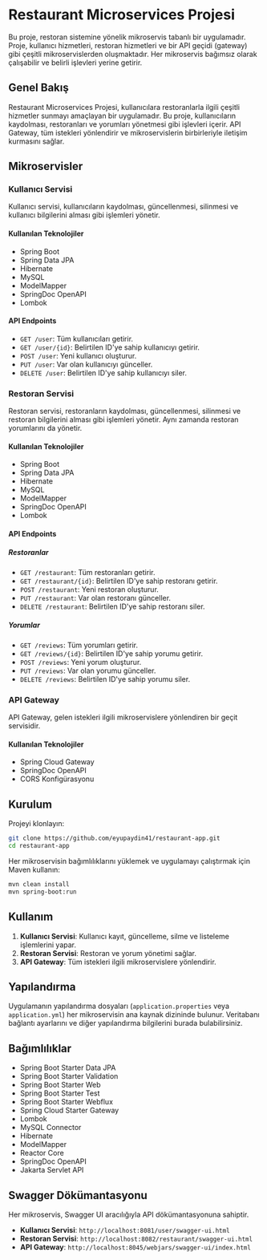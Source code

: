 # Restaurant Microservices Projesi

Bu proje, restoran sistemine yönelik mikroservis tabanlı bir uygulamadır. Proje, kullanıcı hizmetleri, restoran hizmetleri ve bir API geçidi (gateway) gibi çeşitli mikroservislerden oluşmaktadır. Her mikroservis bağımsız olarak çalışabilir ve belirli işlevleri yerine getirir.

## Genel Bakış

Restaurant Microservices Projesi, kullanıcılara restoranlarla ilgili çeşitli hizmetler sunmayı amaçlayan bir uygulamadır. Bu proje, kullanıcıların kaydolması, restoranları ve yorumları yönetmesi gibi işlevleri içerir. API Gateway, tüm istekleri yönlendirir ve mikroservislerin birbirleriyle iletişim kurmasını sağlar.

## Mikroservisler

### Kullanıcı Servisi

Kullanıcı servisi, kullanıcıların kaydolması, güncellenmesi, silinmesi ve kullanıcı bilgilerini alması gibi işlemleri yönetir.

#### Kullanılan Teknolojiler
- Spring Boot
- Spring Data JPA
- Hibernate
- MySQL
- ModelMapper
- SpringDoc OpenAPI
- Lombok

#### API Endpoints
- `GET /user`: Tüm kullanıcıları getirir.
- `GET /user/{id}`: Belirtilen ID'ye sahip kullanıcıyı getirir.
- `POST /user`: Yeni kullanıcı oluşturur.
- `PUT /user`: Var olan kullanıcıyı günceller.
- `DELETE /user`: Belirtilen ID'ye sahip kullanıcıyı siler.


### Restoran Servisi

Restoran servisi, restoranların kaydolması, güncellenmesi, silinmesi ve restoran bilgilerini alması gibi işlemleri yönetir. Aynı zamanda restoran yorumlarını da yönetir.

#### Kullanılan Teknolojiler

-   Spring Boot
-   Spring Data JPA
-   Hibernate
-   MySQL
-   ModelMapper
-   SpringDoc OpenAPI
-   Lombok

#### API Endpoints

##### Restoranlar

-   `GET /restaurant`: Tüm restoranları getirir.
-   `GET /restaurant/{id}`: Belirtilen ID'ye sahip restoranı getirir.
-   `POST /restaurant`: Yeni restoran oluşturur.
-   `PUT /restaurant`: Var olan restoranı günceller.
-   `DELETE /restaurant`: Belirtilen ID'ye sahip restoranı siler.

##### Yorumlar

-   `GET /reviews`: Tüm yorumları getirir.
-   `GET /reviews/{id}`: Belirtilen ID'ye sahip yorumu getirir.
-   `POST /reviews`: Yeni yorum oluşturur.
-   `PUT /reviews`: Var olan yorumu günceller.
-   `DELETE /reviews`: Belirtilen ID'ye sahip yorumu siler.
### API Gateway

API Gateway, gelen istekleri ilgili mikroservislere yönlendiren bir geçit servisidir.

#### Kullanılan Teknolojiler
- Spring Cloud Gateway
- SpringDoc OpenAPI
- CORS Konfigürasyonu

## Kurulum

Projeyi klonlayın:
```bash
git clone https://github.com/eyupaydin41/restaurant-app.git
cd restaurant-app
```
Her mikroservisin bağımlılıklarını yüklemek ve uygulamayı çalıştırmak için Maven kullanın:
```bash
mvn clean install
mvn spring-boot:run
```

## Kullanım

1. **Kullanıcı Servisi**: Kullanıcı kayıt, güncelleme, silme ve listeleme işlemlerini yapar.
2. **Restoran Servisi**: Restoran ve yorum yönetimi sağlar.
3. **API Gateway**: Tüm istekleri ilgili mikroservislere yönlendirir.

## Yapılandırma

Uygulamanın yapılandırma dosyaları (`application.properties` veya `application.yml`) her mikroservisin ana kaynak dizininde bulunur. Veritabanı bağlantı ayarlarını ve diğer yapılandırma bilgilerini burada bulabilirsiniz.

## Bağımlılıklar

- Spring Boot Starter Data JPA
- Spring Boot Starter Validation
- Spring Boot Starter Web
- Spring Boot Starter Test
- Spring Boot Starter Webflux
- Spring Cloud Starter Gateway
- Lombok
- MySQL Connector
- Hibernate
- ModelMapper
- Reactor Core
- SpringDoc OpenAPI
- Jakarta Servlet API

## Swagger Dökümantasyonu

Her mikroservis, Swagger UI aracılığıyla API dökümantasyonuna sahiptir.

- **Kullanıcı Servisi**: `http://localhost:8081/user/swagger-ui.html`
- **Restoran Servisi**: `http://localhost:8082/restaurant/swagger-ui.html`
- **API Gateway**: `http://localhost:8045/webjars/swagger-ui/index.html`

